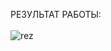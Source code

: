 РЕЗУЛЬТАТ РАБОТЫ:<br><br>
![rez](https://user-images.githubusercontent.com/97364957/149168065-5446929e-c096-42f3-a5a6-c2e17333a6d2.png)

